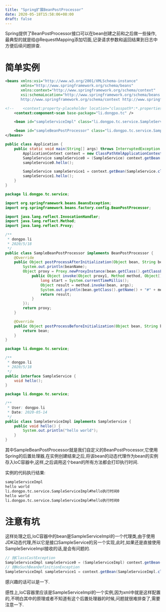 ```yaml
---
title: "Spring扩展BeanPostProcessor"
date: 2020-05-18T15:58:06+08:00
draft: false
---
```


Spring提供了BeanPostProcessor接口可以在bean创建之前和之后做一些操作,最典型的就是给@RequestMapping添加切面,记录请求参数和返回结果到日志中方便后续问题排查.
<!--more-->

# 简单实例

``` xml
<beans xmlns:xsi="http://www.w3.org/2001/XMLSchema-instance"
       xmlns="http://www.springframework.org/schema/beans"
       xmlns:context="http://www.springframework.org/schema/context"
       xsi:schemaLocation="http://www.springframework.org/schema/beans http://www.springframework.org/schema/beans/spring-beans.xsd
       http://www.springframework.org/schema/context http://www.springframework.org/schema/context/spring-context.xsd">

<!--    <context:property-placeholder location="classpath*:*.properties"/>-->
    <context:component-scan base-package="li.dongpo.tc" />

    <bean id="sampleServiceImpl" class="li.dongpo.tc.service.SampleServiceImpl" />

    <bean id="sampleBeanPostProcessor" class="li.dongpo.tc.service.SampleBeanPostProcessor" />
</beans>
```

``` java
public class Application {
    public static void main(String[] args) throws InterruptedException {
        ApplicationContext context = new ClassPathXmlApplicationContext("spring.xml");
        SampleService sampleService0 = (SampleService) context.getBean("sampleServiceImpl");
        sampleService0.hello();

        SampleService sampleService1 = context.getBean(SampleService.class);
        sampleService1.hello();
    }
}
```

``` java
package li.dongpo.tc.service;

import org.springframework.beans.BeansException;
import org.springframework.beans.factory.config.BeanPostProcessor;

import java.lang.reflect.InvocationHandler;
import java.lang.reflect.Method;
import java.lang.reflect.Proxy;

/**
 * dongpo.li
 * 2020/5/18
 */
public class SampleBeanPostProcessor implements BeanPostProcessor {
    @Override
    public Object postProcessAfterInitialization(Object bean, String beanName) throws BeansException {
        System.out.println(beanName);
        Object proxy = Proxy.newProxyInstance(bean.getClass().getClassLoader(), bean.getClass().getInterfaces(), new InvocationHandler() {
            public Object invoke(Object proxy1, Method method, Object[] args) throws Throwable {
                long start = System.currentTimeMillis();
                Object result = method.invoke(bean, args);
                System.out.println(bean.getClass().getName() + "#" + method.getName() + "执行时间" + (System.currentTimeMillis() - start));
                return result;
            }
        });
        return proxy;
    }

    @Override
    public Object postProcessBeforeInitialization(Object bean, String beanName) throws BeansException {
        return bean;
    }
}
```

``` java
package li.dongpo.tc.service;

/**
 * dongpo.li
 * 2020/5/18
 */
public interface SampleService {
    void hello();
}
```

``` java
package li.dongpo.tc.service;

/**
 * User: dongpo.li
 * Date: 2020-05-14
 */
public class SampleServiceImpl implements SampleService {
    public void hello() {
        System.out.println("hello world");
    }
}
```

其中SampleBeanPostProcessor就是我们自定义的BeanPostProcessor,它使用Spring的后置处理器,在实例创建结束之后,将该bean的动态代理作为bean的实例存入IoC容器中,这样,之后调用这个bean的所有方法都会打印执行时间.

实例的代码执行结果:
``` txt
sampleServiceImpl
hello world
li.dongpo.tc.service.SampleServiceImpl#hello执行时间0
hello world
li.dongpo.tc.service.SampleServiceImpl#hello执行时间0
```

# 注意有坑
这样处理之后,IoC容器中的bean是SampleServiceImpl的一个代理类,由于使用JDK动态代理,所以它是接口SampleService的另一个实现,此时,如果还是直接使用SampleServiceImpl接收的话,是会有问题的.

``` java
// 抛ClassCastException
SampleServiceImpl sampleService0 = (SampleServiceImpl) context.getBean("sampleServiceImpl");
// 抛NoSuchBeanDefinitionException
SampleServiceImpl sampleService1 = context.getBean(SampleServiceImpl.class);
```
感兴趣的话可以是一下.

感性上,IoC容器里应该是SampleServiceImpl的一个实例,因为xml中就是这样配置的,不明白其中的原理或者不知道有这个后置处理器的时候,问题就很难排查了,需要注意一下.